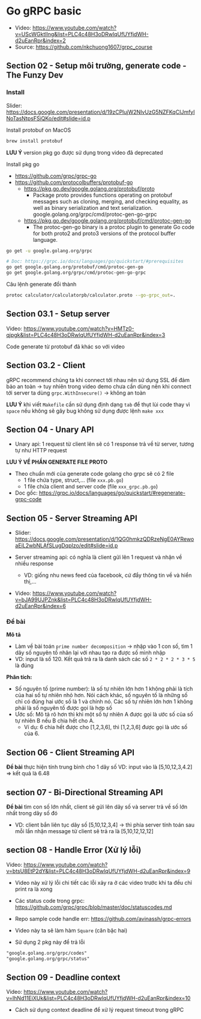 # Go gRPC basic

- Video: https://www.youtube.com/watch?v=UScWGktlIng&list=PLC4c48H3oDRwlqUfUYfjdWH-d2uEanRpr&index=2 
- Source: https://github.com/nkchuong1607/grpc_course

## Section 02 - Setup môi trường, generate code - The Funzy Dev 

### Install

Slider: https://docs.google.com/presentation/d/19zCPlujW2NIvUzG5NZFKqCIJmfyINoTasNtpsFSiQKo/edit#slide=id.p 

Install protobuf on MacOS 

```sh
brew install protobuf
```

**LƯU Ý** version pkg go được sử dụng trong video đã deprecated

Install pkg go
- https://github.com/grpc/grpc-go
- https://github.com/protocolbuffers/protobuf-go
  - https://pkg.go.dev/google.golang.org/protobuf/proto
    - Package proto provides functions operating on protobuf messages such as cloning, merging, and checking equality, as well as binary serialization and text serialization.
    google.golang.org/grpc/cmd/protoc-gen-go-grpc
  - https://pkg.go.dev/google.golang.org/protobuf/cmd/protoc-gen-go
    - The protoc-gen-go binary is a protoc plugin to generate Go code for both proto2 and proto3 versions of the protocol buffer language.

```sh
go get -u google.golang.org/grpc

# Doc: https://grpc.io/docs/languages/go/quickstart/#prerequisites 
go get google.golang.org/protobuf/cmd/protoc-gen-go
go get google.golang.org/grpc/cmd/protoc-gen-go-grpc
```

Câu lệnh generate đổi thành

```sh
protoc calculator/calculatorpb/calculator.proto --go-grpc_out=.
```

## Section 03.1 - Setup server

Video: https://www.youtube.com/watch?v=HMTz0-qjpgk&list=PLC4c48H3oDRwlqUfUYfjdWH-d2uEanRpr&index=3 

Code generate từ protobuf đã khác so với video 

## Section 03.2 - Client

gRPC recommend chúng ta khi connect tới nhau nên sử dụng SSL để đảm bảo an toàn -> tuy nhiên trong video demo chưa cần dùng nên khi connect tới server ta dùng `grpc.WithInsecure()` -> không an toàn

**LƯU Ý** khi viết `Makefile` cần sử dụng định dạng `tab` để thụt lùi code thay vì `space` nếu không sẽ gây bug không sử dụng được lệnh `make xxx`

## Section 04 - Unary API  

- Unary api: 1 request từ client lên sẽ có 1 response trả về từ server, tương tự như HTTP request 

**LƯU Ý VỀ PHẦN GENERATE FILE PROTO**
- Theo chuẩn mới của generate code golang cho grpc sẽ có 2 file
  - 1 file chứa type, struct,... (file `xxx.pb.go`)
  - 1 file chứa client and server code (file `xxx_grpc.pb.go`)
- Doc gốc: https://grpc.io/docs/languages/go/quickstart/#regenerate-grpc-code

## Section 05 - Server Streaming API 

- Slider: https://docs.google.com/presentation/d/1QG0hmkzQDRzeNgE0AYRewoaEiL2wbNLAfSLugDqpIzo/edit#slide=id.p 

- Server streaming api: có nghĩa là client gửi lên 1 request và nhận về nhiều response 
  - VD: giống nhu news feed của facebook, cứ đẩy thông tin về và hiển thị,...

- Video: https://www.youtube.com/watch?v=bJA99UJPZnk&list=PLC4c48H3oDRwlqUfUYfjdWH-d2uEanRpr&index=6 

### Đề bài

**Mô tả**
- Làm về bài toán `prime number decomposition` -> nhập vào 1 con số, tìm 1 dãy số nguyên tố nhân lại với nhau tạo ra được số mình nhập
- VD: input là số 120. Kết quả trả ra là danh sách các số `2 * 2 * 2 * 3 * 5` là đúng

**Phân tích:**
- Số nguyên tố (prime number): là số tự nhiên lớn hơn 1 không phải là tích của hai số tự nhiên nhỏ hơn. Nói cách khác, số nguyên tố là những số chỉ có đúng hai ước số là 1 và chính nó. Các số tự nhiên lớn hơn 1 không phải là số nguyên tố được gọi là hợp số
- Ước số: Mô tả rõ hơn thì khi một số tự nhiên A được gọi là ước số của số tự nhiên B nếu B chia hết cho A.
  - Ví dụ: 6 chia hết được cho [1,2,3,6], thì [1,2,3,6] được gọi là ước số của 6.

## Section 06 - Client Streaming API 

**Đề bài** thực hiện tính trung bình cho 1 dãy số
VD: input vào là [5,10,12,3,4.2] => kết quả là 6.48

## section 07 - Bi-Directional Streaming API

**Đề bài** tìm con số lớn nhất, client sẽ gửi lên dãy số và server trả về số lớn nhất trong dãy số đó
  - VD: client bắn liên tục dãy số [5,10,12,3,4] -> thì phía server tính toán sau mỗi lần nhận message từ client sẽ trả ra là [5,10,12,12,12]

## section 08 - Handle Error (Xử lý lỗi)

Video: https://www.youtube.com/watch?v=btsU8EtP2dY&list=PLC4c48H3oDRwlqUfUYfjdWH-d2uEanRpr&index=9 
  - Video này xử lý lỗi chi tiết các lỗi xảy ra ở các video trước khi ta đều chỉ print ra là xong

- Các status code trong grpc: https://github.com/grpc/grpc/blob/master/doc/statuscodes.md 
- Repo sample code handle err: https://github.com/avinassh/grpc-errors 
- Video này ta sẽ làm hàm `Square` (căn bậc hai)
- Sử dụng 2 pkg này để trả lỗi

```txt
"google.golang.org/grpc/codes"
"google.golang.org/grpc/status"
```

## Section 09 - Deadline context

Video: https://www.youtube.com/watch?v=IhNd11EiXUk&list=PLC4c48H3oDRwlqUfUYfjdWH-d2uEanRpr&index=10
  - Cách sử dụng context deadline để xử lý request timeout trong gRPC 
